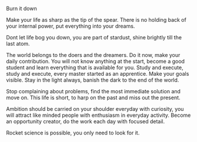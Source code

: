 Burn it down

Make your life as sharp as the tip of the spear.
There is no holding back of your internal power,  put everything into your dreams. 

Dont let life bog you down,  you are part of stardust, shine brightly till the last atom.

The world belongs to the doers and the dreamers. Do it now, make your daily contribution. You will not know anything at the start, become a good student and learn everything that is available for you. Study and execute,  study and execute,  every master started as an apprentice. Make your goals visible.
Stay in the light always, banish the dark to the end of the world.

Stop complaining about problems, find the most immediate solution and move on. This life is short, to harp on the past and miss out the present. 

Ambition should be carried on your shoulder everyday with curiosity,  you will attract like minded people with enthusiasm in everyday activity. Become an opportunity creator, do the work each day with focused detail.

Rocket science is possible, you only need to look for it.
